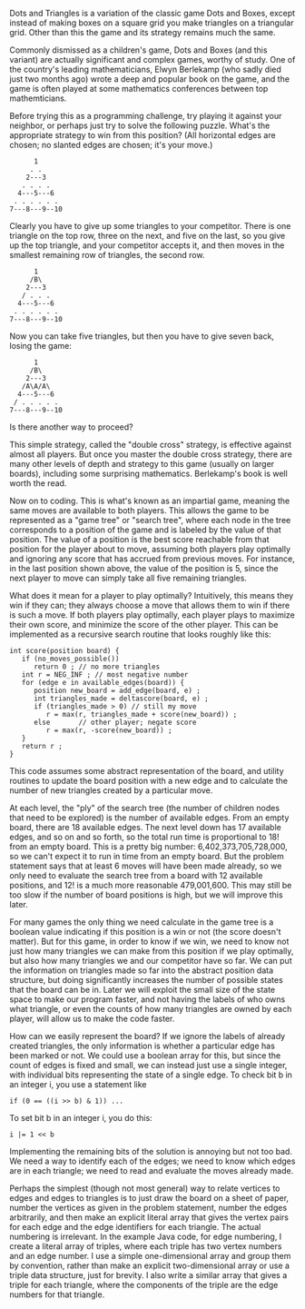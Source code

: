 Dots and Triangles is a variation of the classic game
Dots and Boxes, except instead of making boxes on a square grid
you make triangles on a triangular grid.  Other than this the
game and its strategy remains much the same.

Commonly dismissed as a children's game, Dots and Boxes (and
this variant) are actually significant and complex games, worthy
of study.  One of the country's leading mathematicians,
Elwyn Berlekamp (who sadly died just two months ago) wrote a
deep and popular book on the game, and the game is often played
at some mathematics conferences between top mathemticians.

Before trying this as a
programming challenge, try playing it against your neighbor,
or perhaps just try to solve the following puzzle.  What's the
appropriate strategy to win from this position?  (All horizontal
edges are chosen; no slanted edges are chosen; it's your move.)

          1
         . .
        2---3
       . . . .
      4---5---6
     . . . . . .
    7---8---9--10

Clearly you have to give up some triangles to your competitor.
There is one triangle on the top row, three on the next, and
five on the last, so you give up the top triangle, and your
competitor accepts it, and then moves in the smallest remaining
row of triangles, the second row.

          1
         /B\
        2---3
       / . . .
      4---5---6
     . . . . . .
    7---8---9--10

Now you can take five triangles, but then you have to give
seven back, losing the game:

          1
         /B\
        2---3
       /A\A/A\
      4---5---6
     / . . . . .
    7---8---9--10

Is there another way to proceed?

This simple strategy, called the "double cross" strategy, is
effective against almost all players.  But once you master the
double cross strategy, there are many other levels of depth and
strategy to this game (usually on larger boards), including some
surprising mathematics.  Berlekamp's book is well worth the read.

Now on to coding.  This is what's known as an impartial game,
meaning the same moves are available to both players.  This
allows the game to be represented as a "game tree" or "search
tree", where each node in the tree corresponds to a position
of the game and is labeled by the value of that position.
The value of a position is the best score reachable from
that position for the player about to move, assuming both
players play optimally and ignoring any score that has
accrued from previous moves.  For instance, in the last
position shown above, the value of the position is 5, since
the next player to move can simply take all five remaining
triangles.

What does it mean for a player to play optimally?  Intuitively,
this means they win if they can; they always choose a move
that allows them to win if there is such a move.  If both
players play optimally, each player plays to maximize their
own score, and minimize the score of the other player.  This
can be implemented as a recursive search routine that looks
roughly like this:

    int score(position board) {
       if (no_moves_possible())
          return 0 ; // no more triangles
       int r = NEG_INF ; // most negative number
       for (edge e in available_edges(board)) {
          position new_board = add_edge(board, e) ;
          int triangles_made = deltascore(board, e) ;
          if (triangles_made > 0) // still my move
             r = max(r, triangles_made + score(new_board)) ;
          else       // other player; negate score
             r = max(r, -score(new_board)) ;
       }
       return r ;
    }

This code assumes some abstract representation of the
board, and utility routines to update the board position with
a new edge and to calculate the number of new triangles
created by a particular move.

At each level, the "ply" of the search tree (the number
of children nodes that need to be explored) is the number
of available edges.  From an empty board, there are 18
available edges.  The next level down has 17 available edges,
and so on and so forth, so the total run time is proportional
to 18! from an empty board.  This is a pretty big number:
6,402,373,705,728,000, so we can't expect it to run in time
from an empty board.  But the problem statement says that at
least 6 moves will have been made already, so we only need
to evaluate the search tree from a board with 12 available
positions, and 12! is a much more reasonable 479,001,600.
This may still be too slow if the number of board positions
is high, but we will improve this later.

For many games the only thing we need calculate in the game
tree is a boolean value indicating if this position is a
win or not (the score doesn't matter).  But for this game,
in order to know if we win, we need to know not just how
many triangles we can make from this position if we play
optimally, but also how many triangles we and our competitor
have so far.  We can put the information on triangles made
so far into the abstract position data structure, but doing
significantly increases the number of possible states that
the board can be in.  Later we will exploit the small size
of the state space to make our program faster, and not
having the labels of who owns what triangle, or even the
counts of how many triangles are owned by each player, will
allow us to make the code faster.

How can we easily represent the board?  If we ignore the
labels of already created triangles, the only information is
whether a particular edge has been marked or not.  We could
use a boolean array for this, but since the count of edges
is fixed and small, we can instead just use a single integer,
with individual bits representing the state of a single
edge.  To check bit b in an integer i, you use a statement
like

    if (0 == ((i >> b) & 1)) ...

To set bit b in an integer i, you do this:

    i |= 1 << b

Implementing the remaining bits of the solution is annoying
but not too bad.  We need a way to identify each of the
edges; we need to know which edges are in each triangle; we
need to read and evaluate the moves already made.

Perhaps the simplest (though not most general) way to relate
vertices to edges and edges to triangles is to just draw
the board on a sheet of paper, number the vertices as given
in the problem statement, number the edges arbitrarily, and
then make an explicit literal array that gives the vertex
pairs for each edge and the edge identifiers for each
triangle.  The actual numbering is irrelevant.  In the example
Java code, for edge numbering, I create a literal array of
triples, where each triple has two vertex numbers and an
edge number.  I use a simple one-dimensional array and
group them by convention, rather than make an explicit
two-dimensional array or use a triple data structure, just
for brevity.  I also write a similar array that gives a
triple for each triangle, where the components of the triple
are the edge numbers for that triangle.


